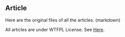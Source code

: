 ## Article

Here are the original files of all the articles. (markdown)

All articles are under WTFPL License. See [Here](./LICENSE.md).
